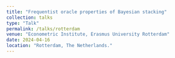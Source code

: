 ```yaml
---
title: "Frequentist oracle properties of Bayesian stacking"
collection: talks
type: "Talk"
permalink: /talks/rotterdam
venue: "Econometric Institute, Erasmus University Rotterdam"
date: 2024-04-16
location: "Rotterdam, The Netherlands."
---
```


